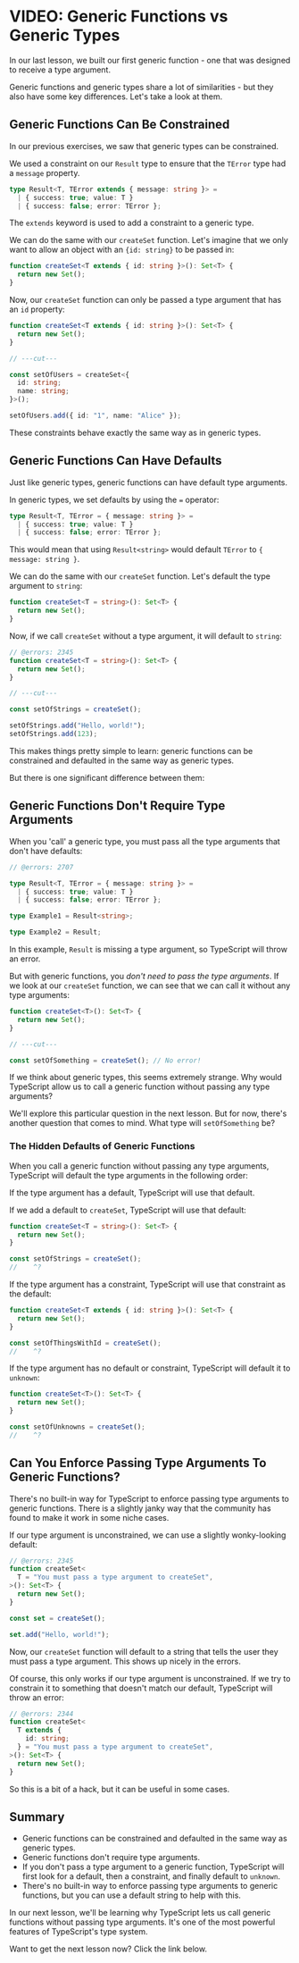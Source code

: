 # VIDEO: Generic Functions vs Generic Types

In our last lesson, we built our first generic function - one that was designed to receive a type argument.

Generic functions and generic types share a lot of similarities - but they also have some key differences. Let's take a look at them.

## Generic Functions Can Be Constrained

In our previous exercises, we saw that generic types can be constrained.

We used a constraint on our `Result` type to ensure that the `TError` type had a `message` property.

```ts twoslash
type Result<T, TError extends { message: string }> =
  | { success: true; value: T }
  | { success: false; error: TError };
```

The `extends` keyword is used to add a constraint to a generic type.

We can do the same with our `createSet` function. Let's imagine that we only want to allow an object with an `{id: string}` to be passed in:

```ts twoslash
function createSet<T extends { id: string }>(): Set<T> {
  return new Set();
}
```

Now, our `createSet` function can only be passed a type argument that has an `id` property:

```ts twoslash
function createSet<T extends { id: string }>(): Set<T> {
  return new Set();
}

// ---cut---

const setOfUsers = createSet<{
  id: string;
  name: string;
}>();

setOfUsers.add({ id: "1", name: "Alice" });
```

These constraints behave exactly the same way as in generic types.

## Generic Functions Can Have Defaults

Just like generic types, generic functions can have default type arguments.

In generic types, we set defaults by using the `=` operator:

```ts twoslash
type Result<T, TError = { message: string }> =
  | { success: true; value: T }
  | { success: false; error: TError };
```

This would mean that using `Result<string>` would default `TError` to `{ message: string }`.

We can do the same with our `createSet` function. Let's default the type argument to `string`:

```ts twoslash
function createSet<T = string>(): Set<T> {
  return new Set();
}
```

Now, if we call `createSet` without a type argument, it will default to `string`:

```ts twoslash
// @errors: 2345
function createSet<T = string>(): Set<T> {
  return new Set();
}

// ---cut---

const setOfStrings = createSet();

setOfStrings.add("Hello, world!");
setOfStrings.add(123);
```

This makes things pretty simple to learn: generic functions can be constrained and defaulted in the same way as generic types.

But there is one significant difference between them:

## Generic Functions Don't Require Type Arguments

When you 'call' a generic type, you must pass all the type arguments that don't have defaults:

```ts twoslash
// @errors: 2707

type Result<T, TError = { message: string }> =
  | { success: true; value: T }
  | { success: false; error: TError };

type Example1 = Result<string>;

type Example2 = Result;
```

In this example, `Result` is missing a type argument, so TypeScript will throw an error.

But with generic functions, you _don't need to pass the type arguments_. If we look at our `createSet` function, we can see that we can call it without any type arguments:

```ts twoslash
function createSet<T>(): Set<T> {
  return new Set();
}

// ---cut---

const setOfSomething = createSet(); // No error!
```

If we think about generic types, this seems extremely strange. Why would TypeScript allow us to call a generic function without passing any type arguments?

We'll explore this particular question in the next lesson. But for now, there's another question that comes to mind. What type will `setOfSomething` be?

### The Hidden Defaults of Generic Functions

When you call a generic function without passing any type arguments, TypeScript will default the type arguments in the following order:

If the type argument has a default, TypeScript will use that default.

If we add a default to `createSet`, TypeScript will use that default:

```ts twoslash
function createSet<T = string>(): Set<T> {
  return new Set();
}

const setOfStrings = createSet();
//    ^?
```

If the type argument has a constraint, TypeScript will use that constraint as the default:

```ts twoslash
function createSet<T extends { id: string }>(): Set<T> {
  return new Set();
}

const setOfThingsWithId = createSet();
//    ^?
```

If the type argument has no default or constraint, TypeScript will default it to `unknown`:

```ts twoslash
function createSet<T>(): Set<T> {
  return new Set();
}

const setOfUnknowns = createSet();
//    ^?
```

## Can You Enforce Passing Type Arguments To Generic Functions?

There's no built-in way for TypeScript to enforce passing type arguments to generic functions. There is a slightly janky way that the community has found to make it work in some niche cases.

If our type argument is unconstrained, we can use a slightly wonky-looking default:

```ts twoslash
// @errors: 2345
function createSet<
  T = "You must pass a type argument to createSet",
>(): Set<T> {
  return new Set();
}

const set = createSet();

set.add("Hello, world!");
```

Now, our `createSet` function will default to a string that tells the user they must pass a type argument. This shows up nicely in the errors.

Of course, this only works if our type argument is unconstrained. If we try to constrain it to something that doesn't match our default, TypeScript will throw an error:

```ts twoslash
// @errors: 2344
function createSet<
  T extends {
    id: string;
  } = "You must pass a type argument to createSet",
>(): Set<T> {
  return new Set();
}
```

So this is a bit of a hack, but it can be useful in some cases.

## Summary

- Generic functions can be constrained and defaulted in the same way as generic types.
- Generic functions don't require type arguments.
- If you don't pass a type argument to a generic function, TypeScript will first look for a default, then a constraint, and finally default to `unknown`.
- There's no built-in way to enforce passing type arguments to generic functions, but you can use a default string to help with this.

In our next lesson, we'll be learning why TypeScript lets us call generic functions without passing type arguments. It's one of the most powerful features of TypeScript's type system.

Want to get the next lesson now? Click the link below.
